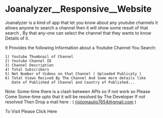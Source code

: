 # Joanalyzer__Responsive__Website

Joanalyzer is a kind of app that let you know about any youtube channels it allows anyone
to search a channel then it will show some result of that search , By that any-one can select
the channel that they wants to know Details of it.

It Provides the following Information about a Youtube Channel You Search: 

    1) Youtube Thumbnail of Channel
    2) Youtube Channel ID
    3) Channel Description
    4) Total Subscribers
    5) Net Number of Videos on that Channel ( Uploaded Publicaly )
    6) Total Views Recived By The Channel And Some more details like 
       Date of Published of Channel and Country of Published...
    



Note: Some-time there is a clash between APIs so if not work so 
     Please Come Some-time upto that it will be resolved by The Developer
     If not resolved Then Drop a mail here : ( risjiomaujio7654@gmail.com )

To Visit Please Click Here
